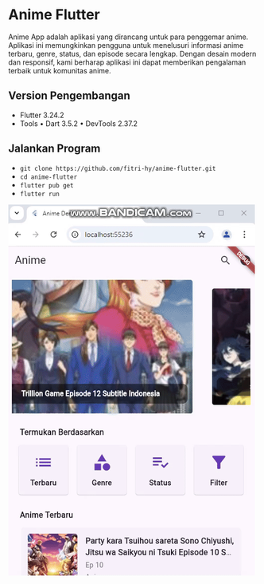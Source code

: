 # Anime Flutter

Anime App adalah aplikasi yang dirancang untuk para penggemar anime. Aplikasi ini memungkinkan pengguna untuk menelusuri informasi anime terbaru, genre, status, dan episode secara lengkap. Dengan desain modern dan responsif, kami berharap aplikasi ini dapat memberikan pengalaman terbaik untuk komunitas anime.

## Version Pengembangan

- Flutter 3.24.2
- Tools • Dart 3.5.2 • DevTools 2.37.2

## Jalankan Program

- `git clone https://github.com/fitri-hy/anime-flutter.git`
- `cd anime-flutter`
- `flutter pub get`
- `flutter run`

<img src="./assets/preview.gif">
